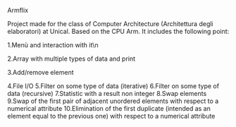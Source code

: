 Armflix

Project made for the class of Computer Architecture (Architettura degli elaboratori) at Unical. Based on the CPU Arm.
It includes the following point:

1.Menù and interaction with it\n

2.Array with multiple types of data and print

3.Add/remove element

4.File I/O
5.Filter on some type of data (iterative)
6.Filter on some type of data (recursive)
7.Statistic with a result non integer
8.Swap elements
9.Swap of the first pair of adjacent unordered elements with respect to a numerical attribute
10.Elimination of the first duplicate (intended as an element equal to the previous one) with respect to a numerical attribute
